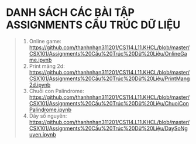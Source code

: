 # DANH SÁCH CÁC BÀI TẬP ASSIGNMENTS CẤU TRÚC DỮ LIỆU 
>1. Online game: <https://github.com/thanhnhan311201/CS114.L11.KHCL/blob/master/CSX101/Assignments%20Cấu%20Trúc%20Dữ%20Liệu/OnlineGame.ipynb>
>3. Print mảng 2d: <https://github.com/thanhnhan311201/CS114.L11.KHCL/blob/master/CSX101/Assignments%20Cấu%20Trúc%20Dữ%20Liệu/PrintMang2d.ipynb>
>4. Chuỗi con Palindrome: <https://github.com/thanhnhan311201/CS114.L11.KHCL/blob/master/CSX101/Assignments%20Cấu%20Trúc%20Dữ%20Liệu/ChuoiConPalindrome.ipynb>
>5. Dãy số nguyên: <https://github.com/thanhnhan311201/CS114.L11.KHCL/blob/master/CSX101/Assignments%20Cấu%20Trúc%20Dữ%20Liệu/DaySoNguyen.ipynb>